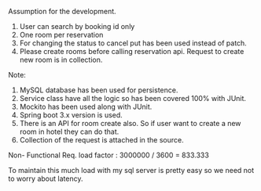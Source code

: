 Assumption for the development.

1. User can search by booking id only
2. One room per reservation
3. For changing the status to cancel put has been used instead of patch.
4. Please create rooms before calling reservation api. Request to create new room is in collection.

Note: 
1. MySQL database has been used for persistence.
2. Service class have all the logic so has been covered 100% with JUnit.
3. Mockito has been used along with JUnit.
4. Spring boot 3.x version is used.
5. There is an API for room create also. So if user want to create a new room in hotel they can do that.
6. Collection of the request is attached in the source.

Non- Functional Req.
 load factor : 3000000 / 3600 = 833.333
 
 To maintain this much load with my sql server is pretty easy so we need not to worry about latency.